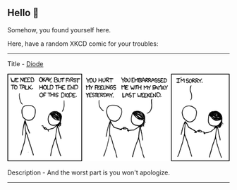 ## Hello 👀

Somehow, you found yourself here.

Here, have a random XKCD comic for your troubles:

-----------------------------------

Title - [Diode](https://xkcd.com/814)

![Diode](./random_comic.png)

Description - And the worst part is you won't apologize.

-----------------------------------